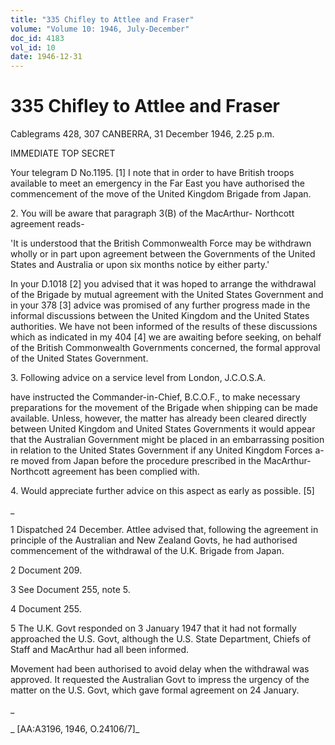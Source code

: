 ```yaml
---
title: "335 Chifley to Attlee and Fraser"
volume: "Volume 10: 1946, July-December"
doc_id: 4183
vol_id: 10
date: 1946-12-31
---
```


# 335 Chifley to Attlee and Fraser

Cablegrams 428, 307 CANBERRA, 31 December 1946, 2.25 p.m.

IMMEDIATE TOP SECRET

Your telegram D No.1195. [1] I note that in order to have British troops available to meet an emergency in the Far East you have authorised the commencement of the move of the United Kingdom Brigade from Japan.

2\. You will be aware that paragraph 3(B) of the MacArthur- Northcott agreement reads-

'It is understood that the British Commonwealth Force may be withdrawn wholly or in part upon agreement between the Governments of the United States and Australia or upon six months notice by either party.'

In your D.1018 [2] you advised that it was hoped to arrange the withdrawal of the Brigade by mutual agreement with the United States Government and in your 378 [3] advice was promised of any further progress made in the informal discussions between the United Kingdom and the United States authorities. We have not been informed of the results of these discussions which as indicated in my 404 [4] we are awaiting before seeking, on behalf of the British Commonwealth Governments concerned, the formal approval of the United States Government.

3\. Following advice on a service level from London, J.C.O.S.A.

have instructed the Commander-in-Chief, B.C.O.F., to make necessary preparations for the movement of the Brigade when shipping can be made available. Unless, however, the matter has already been cleared directly between United Kingdom and United States Governments it would appear that the Australian Government might be placed in an embarrassing position in relation to the United States Government if any United Kingdom Forces a-re moved from Japan before the procedure prescribed in the MacArthur- Northcott agreement has been complied with.

4\. Would appreciate further advice on this aspect as early as possible. [5]

_

1 Dispatched 24 December. Attlee advised that, following the agreement in principle of the Australian and New Zealand Govts, he had authorised commencement of the withdrawal of the U.K. Brigade from Japan.

2 Document 209.

3 See Document 255, note 5.

4 Document 255.

5 The U.K. Govt responded on 3 January 1947 that it had not formally approached the U.S. Govt, although the U.S. State Department, Chiefs of Staff and MacArthur had all been informed.

Movement had been authorised to avoid delay when the withdrawal was approved. It requested the Australian Govt to impress the urgency of the matter on the U.S. Govt, which gave formal agreement on 24 January.

_

_ [AA:A3196, 1946, O.24106/7]_
